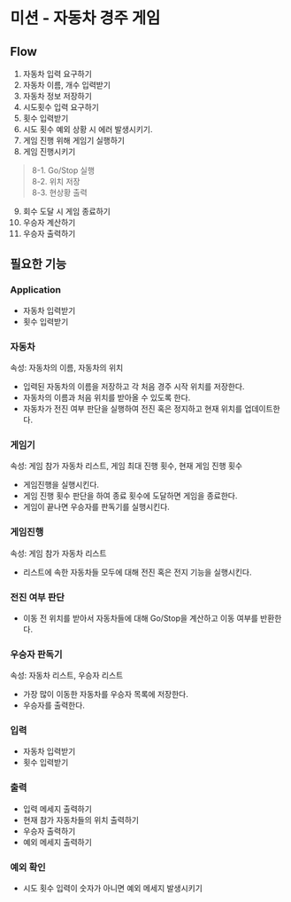 # 미션 - 자동차 경주 게임

## Flow
1. 자동차 입력 요구하기
2. 자동차 이름, 개수 입력받기 
3. 자동차 정보 저장하기
4. 시도횟수 입력 요구하기
5. 횟수 입력받기
6. 시도 횟수 예외 상황 시 에러 발생시키기.
7. 게임 진행 위해 게임기 실행하기
8. 게임 진행시키기
> 8-1. Go/Stop 실행   
8-2. 위치 저장   
8-3. 현상황 출력
9. 회수 도달 시 게임 종료하기
10. 우승자 계산하기
11. 우승자 출력하기



## 필요한 기능

### Application
- 자동차 입력받기
- 횟수 입력받기

### 자동차
속성: 자동차의 이름, 자동차의 위치
- 입력된 자동차의 이름을 저장하고 각 처음 경주 시작 위치를 저장한다.
- 자동차의 이름과 처음 위치를 받아올 수 있도록 한다.
- 자동차가 전진 여부 판단을 실행하여 전진 혹은 정지하고 현재 위치를 업데이트한다.

### 게임기
속성: 게임 참가 자동차 리스트, 게임 최대 진행 횟수, 현재 게임 진행 횟수
- 게임진행을 실행시킨다.
- 게임 진행 횟수 판단을 하여 종료 횟수에 도달하면 게임을 종료한다.
- 게임이 끝나면 우승자를 판독기를 실행시킨다.

### 게임진행
속성: 게임 참가 자동차 리스트
- 리스트에 속한 자동차들 모두에 대해 전진 혹은 전지 기능을 실행시킨다.

### 전진 여부 판단
- 이동 전 위치를 받아서 자동차들에 대해 Go/Stop을 계산하고 이동 여부를 반환한다.

### 우승자 판독기
속성: 자동차 리스트, 우승자 리스트
- 가장 많이 이동한 자동차를 우승자 목록에 저장한다.
- 우승자를 출력한다.

### 입력
- 자동차 입력받기
- 횟수 입력받기

### 출력
- 입력 메세지 출력하기
- 현재 참가 자동차들의 위치 출력하기
- 우승자 출력하기
- 예외 메세지 출력하기

### 예외 확인
- 시도 횟수 입력이 숫자가 아니면 예외 메세지 발생시키기